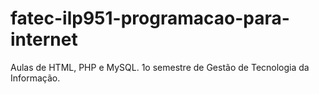 # fatec-ilp951-programacao-para-internet
Aulas de HTML, PHP e MySQL. 1o semestre de Gestão de Tecnologia da Informação.
